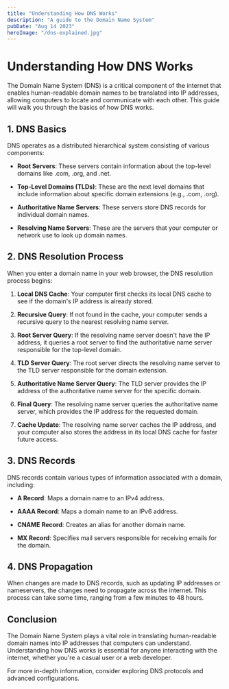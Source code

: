 ```yaml
---
title: "Understanding How DNS Works"
description: "A guide to the Domain Name System"
pubDate: "Aug 14 2023"
heroImage: "/dns-explained.jpg"
---
```


# Understanding How DNS Works

The Domain Name System (DNS) is a critical component of the internet that enables human-readable domain names to be translated into IP addresses, allowing computers to locate and communicate with each other. This guide will walk you through the basics of how DNS works.

## 1. DNS Basics

DNS operates as a distributed hierarchical system consisting of various components:

- **Root Servers**: These servers contain information about the top-level domains like .com, .org, and .net.

- **Top-Level Domains (TLDs)**: These are the next level domains that include information about specific domain extensions (e.g., .com, .org).

- **Authoritative Name Servers**: These servers store DNS records for individual domain names.

- **Resolving Name Servers**: These are the servers that your computer or network use to look up domain names.

## 2. DNS Resolution Process

When you enter a domain name in your web browser, the DNS resolution process begins:

1. **Local DNS Cache**: Your computer first checks its local DNS cache to see if the domain's IP address is already stored.

2. **Recursive Query**: If not found in the cache, your computer sends a recursive query to the nearest resolving name server.

3. **Root Server Query**: If the resolving name server doesn't have the IP address, it queries a root server to find the authoritative name server responsible for the top-level domain.

4. **TLD Server Query**: The root server directs the resolving name server to the TLD server responsible for the domain extension.

5. **Authoritative Name Server Query**: The TLD server provides the IP address of the authoritative name server for the specific domain.

6. **Final Query**: The resolving name server queries the authoritative name server, which provides the IP address for the requested domain.

7. **Cache Update**: The resolving name server caches the IP address, and your computer also stores the address in its local DNS cache for faster future access.

## 3. DNS Records

DNS records contain various types of information associated with a domain, including:

- **A Record**: Maps a domain name to an IPv4 address.

- **AAAA Record**: Maps a domain name to an IPv6 address.

- **CNAME Record**: Creates an alias for another domain name.

- **MX Record**: Specifies mail servers responsible for receiving emails for the domain.

## 4. DNS Propagation

When changes are made to DNS records, such as updating IP addresses or nameservers, the changes need to propagate across the internet. This process can take some time, ranging from a few minutes to 48 hours.

## Conclusion

The Domain Name System plays a vital role in translating human-readable domain names into IP addresses that computers can understand. Understanding how DNS works is essential for anyone interacting with the internet, whether you're a casual user or a web developer.

For more in-depth information, consider exploring DNS protocols and advanced configurations.
